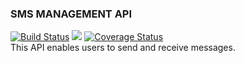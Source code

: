 ### SMS MANAGEMENT API
[![Build Status](https://travis-ci.org/Luleherll/smsManagementAPI.svg?branch=develop)](https://travis-ci.org/Luleherll/smsManagementAPI)
<a href="https://codeclimate.com/github/Luleherll/smsManagementAPI/maintainability"><img src="https://api.codeclimate.com/v1/badges/fd78253dee804e7ba6ed/maintainability" /></a>
[![Coverage Status](https://coveralls.io/repos/github/Luleherll/smsManagementAPI/badge.svg?branch=develop)](https://coveralls.io/github/Luleherll/smsManagementAPI?branch=develop)
<br/>
This API enables users to send and receive messages.
